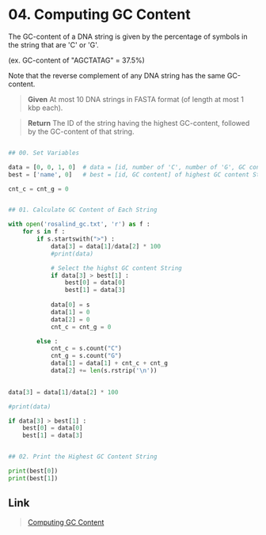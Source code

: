 # 04. Computing GC Content

The GC-content of a DNA string is given by the percentage of symbols in the string that are 'C' or 'G'. 

(ex. GC-content of "AGCTATAG" = 37.5%)

Note that the reverse complement of any DNA string has the same GC-content.


> **Given**
> At most 10 DNA strings in FASTA format (of length at most 1 kbp each).

> **Return**
> The ID of the string having the highest GC-content, followed by the GC-content of that string.
 
```python

## 00. Set Variables

data = [0, 0, 1, 0]  # data = [id, number of 'C', number of 'G', GC content]
best = ['name', 0]   # best = [id, GC content] of highest GC content String 

cnt_c = cnt_g = 0


## 01. Calculate GC Content of Each String 

with open('rosalind_gc.txt', 'r') as f :
    for s in f :      
        if s.startswith(">") :
            data[3] = data[1]/data[2] * 100
            #print(data)

            # Select the highst GC content String
            if data[3] > best[1] :
                best[0] = data[0]
                best[1] = data[3]
                
            data[0] = s
            data[1] = 0
            data[2] = 0
            cnt_c = cnt_g = 0

        else :
            cnt_c = s.count("C")
            cnt_g = s.count("G")
            data[1] = data[1] + cnt_c + cnt_g
            data[2] += len(s.rstrip('\n'))
           

data[3] = data[1]/data[2] * 100

#print(data)

if data[3] > best[1] :
    best[0] = data[0]
    best[1] = data[3]


## 02. Print the Highest GC Content String

print(best[0])
print(best[1])
```


## Link

> [Computing GC Content](http://rosalind.info/problems/gc/)
